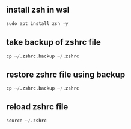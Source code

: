 ## install zsh in wsl
```python
sudo apt install zsh -y
```
## take backup of zshrc file
```python
cp ~/.zshrc.backup ~/.zshrc
```
## restore zshrc file using backup
```python
cp ~/.zshrc.backup ~/.zshrc
```
## reload zshrc file
```python
source ~/.zshrc
```
